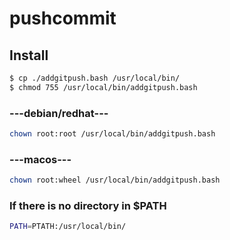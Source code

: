 # pushcommit

## Install
```sh
$ cp ./addgitpush.bash /usr/local/bin/
$ chmod 755 /usr/local/bin/addgitpush.bash
```
### ---debian/redhat---
```sh
chown root:root /usr/local/bin/addgitpush.bash
```
### ---macos---
```sh
chown root:wheel /usr/local/bin/addgitpush.bash
```
### If there is no directory in $PATH
```sh
PATH=PTATH:/usr/local/bin/
```